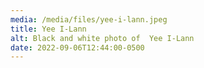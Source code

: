 ```yaml
---
media: /media/files/yee-i-lann.jpeg
title: Yee I-Lann
alt: Black and white photo of  Yee I-Lann
date: 2022-09-06T12:44:00-0500
---
```

